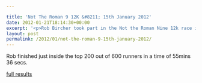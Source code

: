 ```yaml
---

title: 'Not The Roman 9 12K &#8211; 15th January 2012'
date: 2012-01-21T18:14:30+00:00
excerpt: '<p>Rob Bircher took part in the Not the Roman Nine 12k race in Stratford-upon Avon on Sunday.</p>'
layout: post
permalink: /2012/01/not-the-roman-9-15th-january-2012/
---
```

Rob finished just inside the top 200 out of 600 runners in a time of 55mins 36 secs.

<a href="http://www.clcstriders-runningclub.co.uk/images/documents/ntrixresults2012.pdf" target="_blank" rel="nofollow">full results</a>
